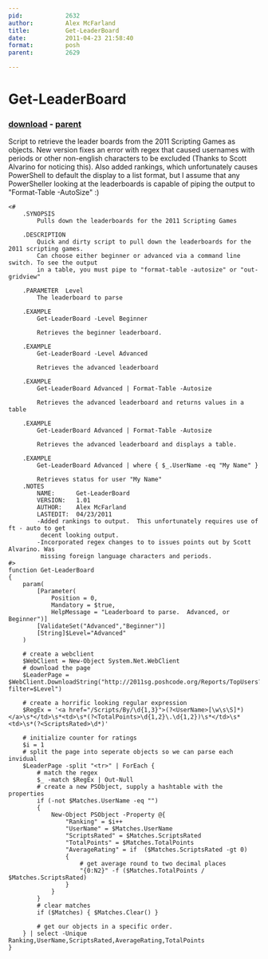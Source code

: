 ```yaml
---
pid:            2632
author:         Alex McFarland
title:          Get-LeaderBoard
date:           2011-04-23 21:58:40
format:         posh
parent:         2629

---
```


# Get-LeaderBoard

### [download](Scripts\2632.ps1) - [parent](Scripts\2629.md)

Script to retrieve the leader boards from the 2011 Scripting Games as objects.  New version fixes an error with regex that caused usernames with periods or other non-english characters to be excluded (Thanks to Scott Alvarino for noticing this).  Also added rankings, which unfortunately causes PowerShell to default the display to a list format, but I assume that any PowerSheller looking at the leaderboards is capable of piping the output to "Format-Table -AutoSize" :) 

```posh
<#
	.SYNOPSIS
		Pulls down the leaderboards for the 2011 Scripting Games

	.DESCRIPTION
		Quick and dirty script to pull down the leaderboards for the 2011 scripting games.  
		Can choose either beginner or advanced via a command line switch. To see the output
		in a table, you must pipe to "format-table -autosize" or "out-gridview"
		
	.PARAMETER  Level
		The leaderboard to parse

	.EXAMPLE
		Get-LeaderBoard -Level Beginner
		
		Retrieves the beginner leaderboard.

	.EXAMPLE
		Get-LeaderBoard -Level Advanced
		
		Retrieves the advanced leaderboard
	
	.EXAMPLE
		Get-LeaderBoard Advanced | Format-Table -Autosize
		
		Retrieves the advanced leaderboard and returns values in a table
	
	.EXAMPLE
		Get-LeaderBoard Advanced | Format-Table -Autosize
		
		Retrieves the advanced leaderboard and displays a table.
	
	.EXAMPLE
		Get-LeaderBoard Advanced | where { $_.UserName -eq "My Name" }
		
		Retrieves status for user "My Name"	
	.NOTES
		NAME:      Get-LeaderBoard
 		VERSION:   1.01
 		AUTHOR:    Alex McFarland
 		LASTEDIT:  04/23/2011
	 	-Added rankings to output.  This unfortunately requires use of ft - auto to get 
		 decent looking output.
		-Incorporated regex changes to to issues points out by Scott Alvarino. Was
		 missing foreign language characters and periods.
#>
function Get-LeaderBoard 
{
	param(
		[Parameter(
			Position = 0,
			Mandatory = $true,
			HelpMessage = "Leaderboard to parse.  Advanced, or Beginner")]
		[ValidateSet("Advanced","Beginner")]
		[String]$Level="Advanced"
	)
	
	# create a webclient
	$WebClient = New-Object System.Net.WebClient
	# download the page
	$LeaderPage = $WebClient.DownloadString("http://2011sg.poshcode.org/Reports/TopUsers?filter=$Level") 
	
	# create a horrific looking regular expression
	$RegEx = '<a href="/Scripts/By/\d{1,3}">(?<UserName>[\w\s\S]*)</a>\s*</td>\s*<td>\s*(?<TotalPoints>\d{1,2}\.\d{1,2})\s*</td>\s*<td>\s*(?<ScriptsRated>\d*)'
	
	# initialize counter for ratings
	$i = 1
	# split the page into seperate objects so we can parse each invidual
	$LeaderPage -split "<tr>" | ForEach { 
		# match the regex
		$_ -match $RegEx | Out-Null
		# create a new PSObject, supply a hashtable with the properties
		if (-not $Matches.UserName -eq "") 
		{
			New-Object PSObject -Property @{
				"Ranking" = $i++
				"UserName" = $Matches.UserName
				"ScriptsRated" = $Matches.ScriptsRated
				"TotalPoints" = $Matches.TotalPoints
				"AverageRating" = if  ($Matches.ScriptsRated -gt 0) 
				{
					# get average round to two decimal places
					"{0:N2}" -f ($Matches.TotalPoints / $Matches.ScriptsRated)
				}
			}
		}
		# clear matches
		if ($Matches) { $Matches.Clear() }
		
		# get our objects in a specific order.
	} | select -Unique Ranking,UserName,ScriptsRated,AverageRating,TotalPoints
}


```
